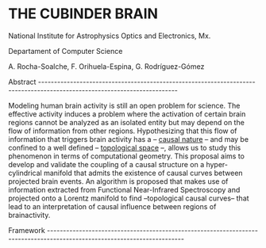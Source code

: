 # THE CUBINDER BRAIN

National Institute for Astrophysics Optics and Electronics, Mx.

Departament of Computer Science

A. Rocha-Soalche, F. Orihuela-Espina, G. Rodríguez-Gómez


Abstract -------------------------------------------------------------------------------------------------------------------------

Modeling human brain activity is still an open problem for science.  The effective activity induces a problem where the activation of certain brain regions cannot be analyzed as an isolated entity but may depend on the flow of information from other regions. Hypothesizing that this flow of information that triggers brain activity has a – [causal nature](https://en.wikipedia.org/wiki/Causality) – and may be confined to a well defined – [topological space](https://en.wikipedia.org/wiki/Topological_space) –, allows us to study this phenomenon in terms of computational geometry. This proposal aims to develop and validate the coupling of a causal structure on a hyper-cylindrical manifold that admits the existence of causal curves between projected brain events. An algorithm is proposed that makes use of information extracted from Functional Near-Infrared Spectroscopy and projected onto a Lorentz manifold to find –topological causal curves– that lead to an interpretation of causal influence between regions of brainactivity.

Framework -------------------------------------------------------------------------------------------------------------------------

